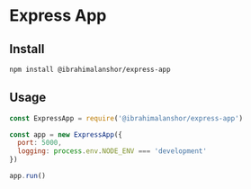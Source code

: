 # Express App

## Install

```bash
npm install @ibrahimalanshor/express-app
```

## Usage

```js
const ExpressApp = require('@ibrahimalanshor/express-app')

const app = new ExpressApp({
  port: 5000,
  logging: process.env.NODE_ENV === 'development'
})

app.run()
```